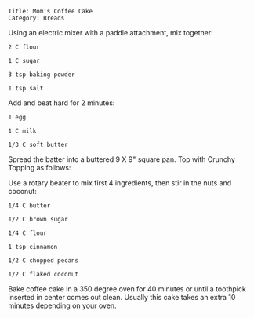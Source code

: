 ~~~ recipe-info
Title: Mom's Coffee Cake
Category: Breads
~~~

Using an electric mixer with a paddle attachment, mix together:

~~~ recipe-ingredients
2 C flour

1 C sugar

3 tsp baking powder

1 tsp salt
~~~

Add and beat hard for 2 minutes:

~~~ recipe-ingredients
1 egg

1 C milk

1/3 C soft butter
~~~

Spread the batter into a buttered 9 X 9" square pan. Top with Crunchy Topping as follows:

Use a rotary beater to mix first 4 ingredients, then stir in the nuts and coconut:

~~~ recipe-ingredients
1/4 C butter

1/2 C brown sugar

1/4 C flour

1 tsp cinnamon

1/2 C chopped pecans

1/2 C flaked coconut
~~~

Bake coffee cake in a 350 degree oven for 40 minutes or until a toothpick inserted in center comes
out clean. Usually this cake takes an extra 10 minutes depending on your oven.
